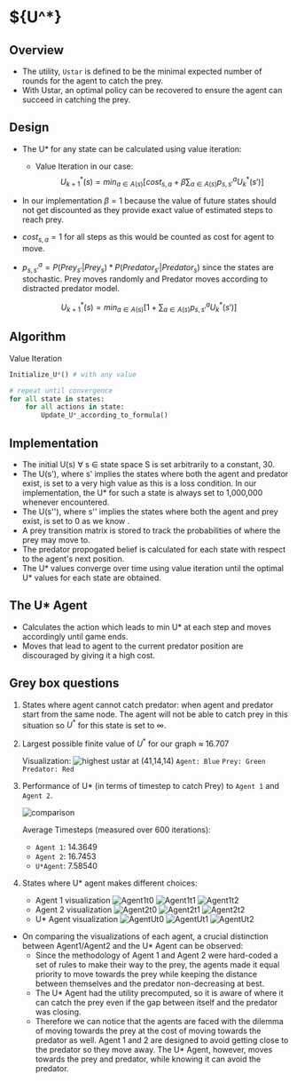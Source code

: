 # ${U^*}

## Overview

- The utility, `Ustar` is defined to be the minimal expected number of rounds for the agent to catch the prey.
- With Ustar, an optimal policy can be recovered to ensure the agent can succeed in catching the prey.

## Design

- The U* for any state can be calculated using value iteration: 
    - Value Iteration in our case:
    $$U^*_{k+1}(s) = min_{a∈A(s)} [cost_{s, a}+ \beta\sum_{a∈A(s)} p_{s,s'}^a U^*_k(s') ]$$

- In our implementation $\beta = 1$ because the value of future states should not get discounted as they provide exact value of estimated steps to reach prey.
  
- $cost_{s,a} = 1$ for all steps as this would be counted as cost for agent to move.
  
- $p_{s,s'}^a = P(Prey_{s'}|Prey_s) * P(Predator_{s'}|Predator_s)$ since the states are stochastic. Prey moves randomly and Predator moves according to distracted predator model.

$$U^*_{k+1}(s) = min_{a∈A(s)} [1+ \sum_{a∈A(s)} p_{s,s'}^a U^*_k(s') ]$$

## Algorithm

Value Iteration

```python
Initialize_U*() # with any value

# repeat until convergence
for all state in states:
    for all actions in state:
        Update_U*_according_to_formula()
```

## Implementation

- The initial U(s) ∀ s ∈ state space S is set arbitrarily to a constant, 30.
- The U(s'), where s' implies the states where both the agent and predator exist, is set to a very high value as this is a loss condition. In our implementation, the U* for such a state is always set to 1,000,000 whenever encountered.
- The U(s''), where s'' implies the states where both the agent and prey exist, is set to 0 as we know .
- A prey transition matrix is stored to track the probabilities of where the prey may move to.
- The predator propogated belief is calculated for each state with respect to the agent's next position.
- The U* values converge over time using value iteration until the optimal U* values for each state are obtained. 

## The U* Agent

- Calculates the action which leads to min U* at each step and moves accordingly until game ends.
- Moves that lead to agent to the current predator position are discouraged by giving it a high cost.

## Grey box questions

1. States where agent cannot catch predator: when agent and predator start from the same node. The agent will not be able to catch prey in this situation so $U^*$ for this state is set to $\infty$.
2. Largest possible finite value of $U^*$ for our graph $\approx$ 16.707
   
   Visualization:
   ![highest ustar at (41,14,14)](../initial_graph_highest.png)
    `Agent: Blue` `Prey: Green` `Predator: Red`

3. Performance of U* (in terms of timestep to catch Prey) to `Agent 1` and `Agent 2`.

    ![comparison](../agentcomparison.png)

    Average Timesteps (measured over 600 iterations):
    - `Agent 1`: 14.3649
    - `Agent 2`: 16.7453
    - `U*Agent`: 7.58540

4. States where U* agent makes different choices:

    - Agent 1 visualization
    ![Agent1t0](../comparisons/initial_graph.png)
    ![Agent1t1](../comparisons/Agent1_t1_with_arrow.png)
    ![Agent1t2](../comparisons/Agent1_t2_with_arrow.png)
    - Agent 2 visualization
    ![Agent2t0](../comparisons/initial_graph.png)
    ![Agent2t1](../comparisons/Agent2_t1_with_arrow.png)
    ![Agent2t2](../comparisons/Agent2_t2_with_arrow.png)
    - U* Agent visualization
    ![AgentUt0](../comparisons/initial_graph.png)
    ![AgentUt1](../comparisons/AgentU_t1_with_arrow.png)
    ![AgentUt2](../comparisons/AgentU_t2_with_arrow.png)

- On comparing the visualizations of each agent, a crucial distinction between Agent1/Agent2 and the U* Agent can be observed:
    - Since the methodology of Agent 1 and Agent 2 were hard-coded a set of rules to make their way to the prey, the agents made it equal priority to move towards the prey while keeping the distance between themselves and the predator non-decreasing at best.
    - The U* Agent had the utility precomputed, so it is aware of where it can catch the prey even if the gap between itself and the predator was closing.
    - Therefore we can notice that the agents are faced with the dilemma of moving towards the prey at the cost of moving towards the predator as well. Agent 1 and 2 are designed to avoid getting close to the predator so they move away. The U* Agent, however, moves towards the prey and predator, while knowing it can avoid the predator. 
